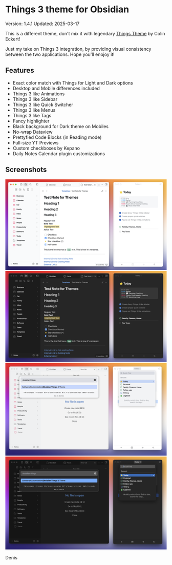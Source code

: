 # Things 3 theme for Obsidian
Version: 1.4.1
Updated: 2025-03-17

This is a different theme, don't mix it with legendary [Things Theme](https://www.google.com/url?sa=t&source=web&rct=j&opi=89978449&url=https://github.com/colineckert/obsidian-things&ved=2ahUKEwiy3Li9oY-MAxUOSPEDHZGqKVUQFnoECBUQAQ&usg=AOvVaw2YUK11ZDLIbbSD1G9rrdi-) by Colin Eckert!

Just my take on Things 3 integration, by providing visual consistency between the two applications. 
Hope you'll enojoy it!

## Features
- Exact color match with Things for Light and Dark options
- Desktop and Mobile differences included
- Things 3 like Animations
- Things 3 like Sidebar
- Things 3 like Quick Switcher
- Things 3 like Menus
- Things 3 like Tags
- Fancy highlighter
- Black background for Dark theme on Mobiles
- No-wrap Dataview
- Prettyfied Code Blocks (in Reading mode)
- Full-size YT Previews
- Custom checkboxes by Kepano
- Daily Notes Calendar plugin customizations

## Screenshots
![Light Theme](https://github.com/MrParalloid/obsidian-things/blob/main/Things-Light.png)
![Dark Theme](https://github.com/MrParalloid/obsidian-things/blob/main/Things-Dark.png)
![Quick Switcher Light](https://github.com/MrParalloid/obsidian-things/blob/main/Quick-Switcher-L.png)
![Quick Switcher Dark](https://github.com/MrParalloid/obsidian-things/blob/main/Quick-Switcher-D.png)

Denis
